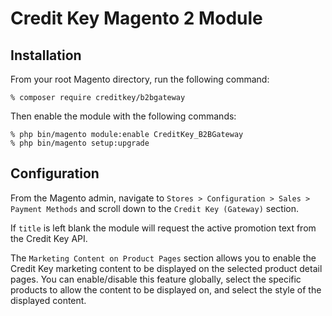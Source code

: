 # Credit Key Magento 2 Module

## Installation

From your root Magento directory, run the following command:

```
% composer require creditkey/b2bgateway
```

Then enable the module with the following commands:
```
% php bin/magento module:enable CreditKey_B2BGateway
% php bin/magento setup:upgrade
```

## Configuration

From the Magento admin, navigate to ```Stores > Configuration > Sales > Payment Methods``` and scroll down to the ```Credit Key (Gateway)``` section.

If `title` is left blank the module will request the active promotion text from the Credit Key API.

The `Marketing Content on Product Pages` section allows you to enable the Credit Key marketing content to be displayed on the selected product detail pages. You can enable/disable this feature globally, select the specific products to allow the content to be displayed on, and select the style of the displayed content.